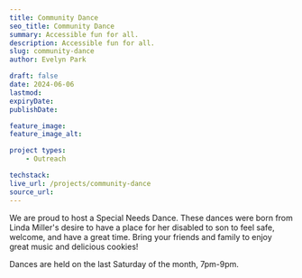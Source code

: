 ```yaml
---
title: Community Dance
seo_title: Community Dance
summary: Accessible fun for all.
description: Accessible fun for all.
slug: community-dance
author: Evelyn Park

draft: false
date: 2024-06-06
lastmod: 
expiryDate: 
publishDate: 

feature_image:
feature_image_alt:

project types: 
    - Outreach

techstack:
live_url: /projects/community-dance
source_url:
---
```


We are proud to host a Special Needs Dance. These dances were born from Linda Miller's desire to have a place for her disabled to son to feel safe, welcome, and have a great time. Bring your friends and family to enjoy great music and delicious cookies!

Dances are held on the last Saturday of the month, 7pm-9pm.